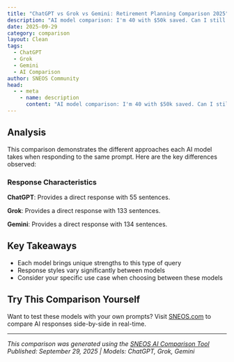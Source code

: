 ```yaml
---
title: "ChatGPT vs Grok vs Gemini: Retirement Planning Comparison 2025"
description: "AI model comparison: I'm 40 with $50k saved. Can I still retire comfortably? Create a detailed catch-up plan..."
date: 2025-09-29
category: comparison
layout: Clean
tags:
  - ChatGPT
  - Grok
  - Gemini
  - AI Comparison
author: SNEOS Community
head:
  - - meta
    - name: description
      content: "AI model comparison: I'm 40 with $50k saved. Can I still retire comfortably? Create a detailed catch-up plan..."
---
```


<ChatComparison
  title="ChatGPT vs Grok vs Gemini: Retirement Planning Comparison 2025"
  prompt="I'm 40 with $50k saved. Can I still retire comfortably? Create a detailed catch-up plan"
  :responses='{
    "ChatGPT": "Certainly! Retiring comfortably is influenced by multiple factors including your desired retirement age, lifestyle expectations, current savings, income, and investment strategy. At age 40 with $50,000 saved, you still have time to build a substantial nest egg, especially if you actively follow a catch-up plan.\n\nBelow is a detailed catch-up plan to help you retire comfortably:\n\n---\n\n### Step 1: Define Your Retirement Goals\n- **Target retirement age:** When do you want to retire? (e.g., 65)\n- **Desired annual retirement income:** Estimate your expenses in today\u2019s dollars. A common rule is 70-80% of pre-retirement income.\n- **Expected sources of retirement income:** Social Security, pensions, part-time work, etc.\n\n**Example:**  \n- Retire at 65 (in 25 years)  \n- Annual retirement expenses: $60,000 (today\u2019s dollars)  \n- Social Security expected: $20,000/year\n\n---\n\n### Step 2: Estimate How Much You Need to Save\nUsing the **4% rule** (a withdrawal rate considered safe for a 30-year retirement):\n\n- Required retirement savings = Annual expenses \u00F7 4%  \n- Adjust expenses: $60,000 - $20,000 (Social Security) = $40,000 needed from savings  \n- Target nest egg = $40,000 / 0.04 = $1,000,000\n\nYou would need around $1 million by age 65.\n\n---\n\n### Step 3: Calculate How Much You Need to Save Annually\n\n- Current age: 40  \n- Years to save: 25  \n- Current savings: $50,000  \n- Assumed annual investment return: 7% (historical average for a balanced stock portfolio)\n\nUse the **future value of current savings \u002B future value of annual contributions formula** to solve for the required annual savings.\n\n**Formula:**  \nFV = PV*(1 \u002B r)^t \u002B PMT * [((1 \u002B r)^t - 1) / r]\n\nWhere:  \n- FV = $1,000,000  \n- PV = $50,000  \n- r = 7% or 0.07  \n- t = 25  \n- PMT = annual contribution (solve for this)\n\nCalculate FV of current savings:  \nFV of $50,000 = 50,000 \u00D7 (1 \u002B 0.07)^25 \u2248 50,000 \u00D7 5.427 = $271,350\n\nRemaining needed from contributions:  \n$1,000,000 - $271,350 = $728,650\n\nSolve for PMT:  \n728,650 = PMT \u00D7 [((1.07)^25 - 1) / 0.07]  \nCalculate denominator: ((1.07)^25 - 1) / 0.07 = (5.427 - 1) / 0.07 = 4.427 / 0.07 \u2248 63.24\n\nPMT = 728,650 / 63.24 \u2248 $11,520 per year \u2248 $960 per month\n\n---\n\n### Step 4: Catch-up Savings Plan\n\n1. **Maximize retirement account contributions:**  \n   - Contribute the maximum to tax-advantaged accounts such as 401(k), IRA, or Roth IRA.  \n   - For 2024, 401(k) contribution limit is $23,000 if you\u0027re 50 or older (catch-up allowed at 50). You can\u2019t catch up quite yet, but maximize what you can contribute now (about $22,500 for under 50).  \n   - IRA limit is $7,000 (including $1,000 catch-up if over 50).\n\n2. **Increase savings gradually:**  \n   - Start saving approximately $960/month or more. If that\u2019s not feasible, begin with what you can and incrementally increase each year by at least 3-5%.\n\n3. **Automate savings:**  \n   - Setup automatic deductions to retirement accounts or a separate investment account.\n\n4. **Invest for growth:**  \n   - Focus on a diversified portfolio with a strong allocation to stocks for growth while you\u2019re in your 40s and 50s.  \n   - Consider reallocating more to bonds and safer assets as you approach retirement age.\n\n5. **Reduce expenses and increase income:**  \n   - Cut non-essential spending to free up more for savings.  \n   - Aim to increase income via a side hustle, career advancement, or other means.\n\n6. **Review and adjust annually:**  \n   - Review your progress every year. Adjust contributions and investment strategy based on market conditions and life changes.\n\n---\n\n### Step 5: Additional Strategies to Boost Retirement Readiness\n\n- **Catch-up contributions at 50\u002B** (in 10 years): You can contribute an additional $7,500 to your 401(k). This can significantly boost savings in your 50s.\n- **Health Savings Account (HSA):** If eligible, use an HSA to save tax-advantaged for healthcare expenses.\n- **Tax-efficient withdrawal planning:** Plan how to withdraw funds in retirement to minimize taxes.\n- **Delay Social Security benefits:** Claiming Social Security later than full retirement age increases your monthly benefit.\n\n---\n\n### Summary Action Plan\n\n| Timeline       | Action                                    | Notes                          |\n|----------------|-------------------------------------------|--------------------------------|\n| Immediately    | Set monthly savings target at ~$960       | Adjust based on feasibility     |\n| Monthly        | Automate contributions to 401(k)/IRA      | Maximize contributions          |\n| Annually       | Increase savings rate by 3-5%              | Adjust raises or bonuses        |\n| Quarterly/Annually | Review portfolio and rebalance           | Focus on growth assets now      |\n| At age 50      | Utilize catch-up contribution options      | Additional $7,500 to 401(k)     |\n| Before 65      | Gradually shift to conservative investments| Reduce risk approaching retirement |\n\n---\n\n### Final Notes\n\n- Even if $960/month seems high now, every bit helps \u2014 start where you can.\n- If you start earlier, the power of compound interest grows your savings.\n- If you want to retire earlier or want a higher standard of living in retirement, you may need to increase savings.\n- Consider consulting a financial advisor who can tailor a plan to your specific situation.\n\n---\n\nIf you want, I can help create a customized savings schedule or retirement projection based on your actual income, expenses, and risk tolerance. Would you like assistance with that?",
    "Grok": "Retiring comfortably at 40 with $50,000 saved is challenging, but not impossible with a strategic catch-up plan. Comfortable retirement depends on factors like your desired lifestyle, retirement age, location, and expenses. Below, I\u2019ll outline a detailed plan to help you assess your situation and build a path toward a secure retirement. I\u2019ll assume a target retirement age of 65 (25 years from now) and a moderate lifestyle, but you can adjust based on your goals. If you aim to retire earlier, the plan will need to be more aggressive.\n\n### Step 1: Assess Your Current Situation\nBefore creating a plan, you need a clear picture of where you stand and what \u0022comfortable retirement\u0022 means to you.\n\n1. **Define \u0022Comfortable Retirement\u0022:**\n   - Estimate annual expenses in retirement. A common rule of thumb is 70-80% of your current income. If you earn $60,000/year now, aim for $42,000-$48,000/year in retirement (adjusted for inflation).\n   - Account for healthcare, hobbies, travel, and potential long-term care costs.\n   - Use tools like the 4% rule (withdraw 4% of your savings annually) to estimate the nest egg needed. For $48,000/year, you\u2019d need about $1.2 million saved.\n\n2. **Current Savings Snapshot:**\n   - You have $50,000 saved. Assuming a 6% average annual return (a conservative estimate for a balanced portfolio), this could grow to about $214,000 in 25 years without additional contributions (via compound interest).\n\n3. **Identify Shortfalls:**\n   - Target: $1.2 million.\n   - Current projection (without contributions): $214,000.\n   - Shortfall: ~$986,000. You need a plan to bridge this gap.\n\n4. **Other Factors:**\n   - Do you have access to Social Security, pensions, or other income streams?\n   - Any debts (e.g., mortgage, student loans)? These can impact savings potential.\n   - What\u2019s your current income, and how much can you save annually?\n\nFor this plan, I\u2019ll assume you earn $60,000/year, have no major debt, and can save aggressively. Adjust numbers based on your reality.\n\n---\n\n### Step 2: Build a Catch-Up Plan\nTo close the $986,000 gap over 25 years, you\u2019ll need to save and invest aggressively, increase income, reduce expenses, and leverage tax-advantaged accounts. Here\u2019s a multi-pronged approach.\n\n#### 1. Maximize Savings Rate\n- **Goal:** Save 30-50% of your income annually. At $60,000/year, this means saving $18,000-$30,000/year.\n- **How to Achieve:**\n  - Cut discretionary spending (dining out, subscriptions, vacations). Redirect those funds to savings.\n  - Downsize housing or move to a lower-cost area if feasible.\n  - Avoid lifestyle creep if your income increases.\n- **Projected Impact:** Saving $24,000/year (40% of income) and earning 6% returns could grow to ~$1.4 million in 25 years (including your current $50,000). This exceeds the $1.2 million goal.\n\n#### 2. Invest Wisely for Growth\n- **Strategy:** Build a diversified portfolio with a mix of stocks (for growth) and bonds (for stability).\n  - At 40, you can afford a growth-oriented portfolio (e.g., 80% stocks, 20% bonds). Use low-cost index funds or ETFs (e.g., S\u0026P 500 index fund) to minimize fees.\n  - Expected return: 6-7% annually after inflation (historical average for a balanced portfolio).\n- **Where to Invest:**\n  - **Tax-Advantaged Accounts:**\n    - Max out a 401(k) if available ($23,000/year limit in 2024 for those under 50). If your employer offers a match, prioritize this\u2014it\u2019s free money.\n    - Contribute to a Traditional or Roth IRA ($7,000/year limit in 2024). Roth IRAs grow tax-free, which is ideal for long-term growth.\n  - **Taxable Brokerage Accounts:** After maxing out retirement accounts, invest additional savings here.\n- **Rebalance Annually:** Adjust your portfolio as you age to reduce risk (e.g., shift to 60% stocks, 40% bonds by age 60).\n\n#### 3. Boost Income\nRelying solely on savings from your current income may be tough. Increasing earnings can accelerate your progress.\n- **Side Hustles:** Take on freelance work, gig economy jobs (e.g., ridesharing, tutoring), or start a small business. Aim for an extra $10,000-$20,000/year.\n- **Career Growth:** Invest in skills or certifications to land promotions or higher-paying roles. A 10% raise ($6,000 on $60,000) could significantly boost savings.\n- **Projected Impact:** Adding $15,000/year in income and saving 80% of it ($12,000) could add ~$700,000 to your nest egg in 25 years at 6% returns.\n\n#### 4. Leverage Catch-Up Contributions\nSince you\u2019re 40, you\u2019re not yet eligible for \u201Ccatch-up contributions\u201D in retirement accounts (available at 50\u002B). However, plan for them now:\n- At 50, 401(k) catch-up contributions allow an extra $7,500/year (based on 2024 limits, adjusted for inflation in the future).\n- At 50, IRA catch-up contributions allow an extra $1,000/year.\n- **Projected Impact:** Maxing catch-up contributions from 50-65 could add ~$150,000\u002B to your savings.\n\n#### 5. Plan for Social Security and Other Income\n- **Social Security:** At 40, you likely have enough work credits to qualify for benefits. Check your Social Security statement (via ssa.gov) to estimate monthly payments at 65 or 67 (full retirement age). For example, $1,500/month ($18,000/year) reduces the savings burden.\n- **Other Sources:** Consider rental properties, part-time work in retirement, or inheritance if applicable. These can supplement your nest egg.\n\n#### 6. Control Retirement Expenses\n- **Downsize Lifestyle:** Retire in a lower-cost area or minimize big-ticket expenses (e.g., paid-off home, no car payments).\n- **Delay Retirement:** Working past 65 (even part-time) reduces the savings needed and allows more time for growth.\n- **Healthcare Planning:** Budget for Medicare (starts at 65) and supplemental insurance. Consider a Health Savings Account (HSA) if eligible now\u2014it offers triple tax benefits.\n\n---\n\n### Step 3: Sample Financial Plan (25-Year Horizon)\nHere\u2019s a hypothetical breakdown assuming a 6% return, $60,000 current income, and aggressive saving/investing. Adjust based on your specifics.\n\n- **Current Savings:** $50,000 (grows to $214,000 in 25 years at 6%).\n- **Annual Savings Goal:** $24,000/year (40% of $60,000 income).\n  - 401(k): Max out at $23,000 (if possible) \u002B employer match (assume 3% of salary = $1,800).\n  - IRA: $7,000.\n  - Taxable Account: Remaining savings after maxing retirement accounts.\n- **Additional Income:** Target $15,000/year side hustle, save 80% ($12,000).\n- **Total Annual Contributions:** $36,000 ($24,000 from main income \u002B $12,000 from side hustle).\n  - Over 25 years at 6% return: ~$2.1 million.\n- **Catch-Up at 50\u002B:** Add $8,500/year extra from 50-65 (~$200,000 with growth).\n- **Total Nest Egg at 65:** ~$2.5 million (including current savings growth).\n- **Annual Withdrawal (4% Rule):** $100,000/year, far exceeding the $48,000 goal.\n\n**Notes:**\n- This assumes no major market downturns, consistent savings, and steady income growth. Realistically, build a buffer for emergencies.\n- Inflation will erode purchasing power. The $1.2 million goal may rise to $2 million\u002B in 25 years. Adjust savings accordingly.\n\n---\n\n### Step 4: Milestones and Adjustments\nTrack progress and adapt as life changes. Set short-term goals:\n- **1 Year:** Save $36,000, establish side hustle, max out 401(k)/IRA.\n- **5 Years:** Reach $250,000 total savings, reassess portfolio and income streams.\n- **10 Years:** Aim for $600,000, begin shifting to slightly safer investments.\n- **Age 50:** Start catch-up contributions, target $1 million by 55.\n\n**Contingencies:**\n- If markets underperform, increase savings or delay retirement.\n- If health issues arise, prioritize emergency funds and insurance.\n- If income drops, cut expenses ruthlessly or explore passive income (e.g., dividends).\n\n---\n\n### Step 5: Additional Considerations\n1. **Emergency Fund:** Keep 6-12 months of expenses in a liquid account (e.g., $30,000-$60,000) to avoid dipping into retirement savings.\n2. **Debt Management:** Pay off high-interest debt now; it\u2019s a drag on savings potential.\n3. **Professional Help:** Consult a fee-only financial planner to optimize your strategy, especially for tax planning.\n4. **FIRE Movement:** If you want to retire earlier, explore the Financial Independence, Retire Early (FIRE) approach. It requires an even higher savings rate (50-70%) and frugal living.\n\n---\n\n### Can You Retire Comfort",
    "Gemini": "{\n  \u0022candidates\u0022: [\n    {\n      \u0022content\u0022: {\n        \u0022parts\u0022: [\n          {\n            \u0022text\u0022: \u0022Okay, let\u0027s break down your situation and create a realistic and actionable catch-up plan.  Retiring comfortably at 40 with $50k saved is a significant challenge, but not impossible. It will require a disciplined approach, potentially some lifestyle adjustments, and a focus on maximizing your savings and investments.\\n\\n**Understanding the Challenge**\\n\\n*   **Time Horizon:**  Ideally, retirement is still 20-25 years away. This gives you time to grow your savings, but less time than if you started earlier.\\n*   **Savings Gap:**  Based on typical retirement recommendations, you\u0027re significantly behind.  Many advisors suggest having 1x your salary saved by age 30, 3x by 40, and a trajectory from there.\\n*   **Inflation:** Inflation erodes the purchasing power of your savings. Future living costs will be higher than today\u0027s.\\n*   **Healthcare Costs:** Healthcare is a major expense in retirement, and costs tend to rise faster than inflation.\\n*   **Lifestyle Expectations:** \\\u0022Comfortably\\\u0022 is subjective.  Your definition of comfortable retirement will heavily influence the amount you need.\\n\\n**Assumptions and Estimates (Crucial for Planning)**\\n\\nBefore diving into the plan, let\u0027s make some key assumptions.  Adjust these to fit your specific circumstances:\\n\\n*   **Current Salary:**  Let\u0027s assume your current annual salary is $75,000 (adjust this to your actual income).\\n*   **Retirement Age:**  Let\u0027s aim for age 65 (25 years from now).  Delaying retirement even a few years can dramatically improve your outcome.\\n*   **Desired Retirement Income:**  Let\u0027s assume you want to replace 80% of your current income in retirement, which is $60,000 per year (in *today\u0027s* dollars).\\n*   **Inflation Rate:**  Let\u0027s use a conservative inflation rate of 3% per year.\\n*   **Investment Return:**  We\u0027ll use a moderate average annual investment return of 7% (after inflation). This is attainable with a diversified portfolio, but it\u0027s not guaranteed.\\n*   **Social Security:**  We\u0027ll estimate Social Security benefits later, but it\u0027s crucial to factor this in.  Check your estimated benefits on the Social Security Administration website.\\n\\n**Step-by-Step Catch-Up Plan**\\n\\n1.  **Assess Your Current Financial Situation (Detailed)**\\n\\n    *   **Net Worth Calculation:**  Document all your assets (savings, investments, real estate, etc.) and liabilities (debts, loans, etc.).  Subtract liabilities from assets to find your net worth.\\n    *   **Budget Analysis:** Track your income and expenses for at least 1-2 months (or use budgeting software). Identify areas where you can cut spending. Be realistic.\\n    *   **Debt Management:**  Prioritize paying down high-interest debt (credit cards, personal loans).  Consider debt consolidation if it lowers your interest rates.\\n\\n2.  **Set Realistic Retirement Goals (Specific and Measurable)**\\n\\n    *   **Desired Retirement Lifestyle:**  Think about where you want to live, how you want to spend your time, and what activities you want to pursue.  This helps determine your retirement income needs.\\n    *   **Retirement Budget:** Create a detailed estimate of your expenses in retirement.  Consider housing, healthcare, food, transportation, travel, and entertainment.  Factor in inflation.\\n    *   **Retirement Income Sources:**  Identify potential sources of income:\\n        *   **Savings and Investments:**  This is the focus of your catch-up plan.\\n        *   **Social Security:**  Get an estimate from the Social Security Administration website (ssa.gov).\\n        *   **Pension (if applicable):**  Calculate any potential pension benefits.\\n        *   **Part-time Work:**  Consider working part-time in retirement to supplement your income.\\n        *   **Other Assets:**  Real estate, royalties, etc.\\n\\n3.  **Maximize Savings and Investments (Aggressive but Balanced)**\\n\\n    *   **Calculate Savings Target:**\\n        *   Using the 4% rule (withdrawn annually), to generate $60,000 per year in retirement income (in today\u0027s dollars), you\u0027d need $1.5 million saved.\\n        *   Adjusting for inflation over 25 years (at 3% per year), $60,000 today will be approximately $125,724 in 25 years. Therefore, you\u0027ll need approximately $3.14 million saved.\\n    *   **Savings Rate:**  This is the most crucial part. You need to drastically increase your savings rate. Let\u0027s aim for a minimum of 25% of your gross income. On a $75,000 salary, this is $18,750 per year, or about $1,562.50 per month. The higher, the better.\\n    *   **Prioritize Tax-Advantaged Accounts:**\\n        *   **401(k) or 403(b):** If your employer offers a retirement plan with matching contributions, contribute enough to get the full match. This is free money! Maximize your contributions if possible. (In 2024, the maximum 401(k) contribution is $23,000, or $30,000 if you\u0027re age 50 or older.)\\n        *   **Traditional IRA:**  If you don\u0027t have a 401(k) or your income is below certain limits, you can deduct Traditional IRA contributions from your taxes. (In 2024, the maximum IRA contribution is $7,000, or $8,000 if you\u0027re age 50 or older.)\\n        *   **Roth IRA:**  Contributions are made with after-tax dollars, but qualified withdrawals in retirement are tax-free. This can be a great option if you expect to be in a higher tax bracket in retirement. (Same contribution limits as Traditional IRA.)\\n        *   **Health Savings Account (HSA):**  If you have a high-deductible health plan, contribute to an HSA. Contributions are tax-deductible, earnings grow tax-free, and withdrawals for qualified medical expenses are also tax-free. This is a triple tax benefit!  Money can also be used in retirement.\\n\\n    *   **Investment Strategy:**\\n        *   **Diversification:**  Don\u0027t put all your eggs in one basket.  Invest in a mix of stocks, bonds, and other asset classes.\\n        *   **Age-Appropriate Asset Allocation:**  Since you have a longer time horizon, you can afford to take on more risk. A higher allocation to stocks (e.g., 80-90%) is generally appropriate. As you get closer to retirement, gradually reduce your stock allocation.\\n        *   **Low-Cost Index Funds or ETFs:**  These are a cost-effective way to diversify your portfolio.  Consider funds that track the S\u0026P 500, total stock market, or bond market.\\n        *   **Rebalance Regularly:**  At least once a year, rebalance your portfolio to maintain your desired asset allocation.  This involves selling assets that have performed well and buying assets that have underperformed.\\n        *   **Consider a Financial Advisor:**  If you\u0027re not comfortable managing your investments yourself, consult with a qualified financial advisor.  Choose a fee-only advisor who acts as a fiduciary (meaning they are legally obligated to act in your best interest).\\n\\n4.  **Reduce Expenses (Aggressively)**\\n\\n    *   **Housing:**  This is often the biggest expense.  Consider downsizing, moving to a lower-cost area, or refinancing your mortgage.\\n    *   **Transportation:**  Reduce car expenses by driving less, using public transportation, or buying a more fuel-efficient car.\\n    *   **Food:**  Cook at home more often, pack your lunch, and reduce eating out.\\n    *   **Entertainment:**  Find free or low-cost activities to enjoy.\\n    *   **Subscriptions:**  Cancel any subscriptions you don\u0027t use.\\n    *   **Negotiate Bills:**  Call your service providers (internet, phone, insurance) and negotiate lower rates.\\n\\n5.  **Increase Income (Explore Options)**\\n\\n    *   **Get a Raise:**  Negotiate a raise at your current job.\\n    *   **Find a Higher-Paying Job:**  Research jobs in your field that offer better pay.\\n    *   **Start a Side Hustle:**  Earn extra income by freelancing, consulting, driving for a ride-sharing service, or selling items online.\\n    *   **Develop New Skills:**  Invest in your skills to increase your earning potential. Take courses, attend workshops, or get a certification.\\n\\n6.  **Monitor and Adjust (Regularly)**\\n\\n    *   **Track Your Progress:**  Monitor your savings, investments, and expenses regularly.  Use a spreadsheet or financial software to track your net worth.\\n    *   **Review Your Plan:**  Review your retirement plan at least once a year and make adjustments as needed.  Life circumstances change, so your plan should be flexible.\\n    *   **Stay Informed:**  Stay up-to-date on financial news and trends.\\n\\n**Example Scenario and Projections**\\n\\nLet\u0027s illustrate with some numbers, keeping in mind these are just estimates:\\n\\n*   **Starting Savings:** $50,000\\n*   **Annual Savings:** $18,750 (25% of $75,000 salary)\\n*   **Average Annual Investment Return:** 7%\\n*   **Years to Retirement:** 25\\n\\nUsing a retirement calculator (many are available online), these inputs suggest you could potentially accumulate around **$1,350,000** over 25 years.\\n\\nThis is short of the $3.14 million goal to withdraw the equivalent of $60,000 per year after inflation, so further adjustments are necessary. Here are some suggestions:\\n\\n*   **Increase savings**: If you can increase your annual savings to 30% of your salary ($22,500), you would accumulate $1,620,000.\\n*   **Delay retirement**: Delaying retirement by 5 years, while still saving 25% of your salary, and allowing those investments to grow, would result in $2,465,000.\\n*   **Both**: Increasing savings to 30% of your salary and delaying retirement by 5 years would result in $2,958,000.\\n\\n**Important Considerations and Caveats**\\n\\n*   **Social Security Benefits:**  This plan doesn\u0027t explicitly include Social Security.  Your actual benefits will depend on your earnings history.  The higher your earnings, the higher your benefits.  Delaying Social Security until age 70 will maximize your benefits. Factor in Social Security as it is a critical component of the budget.\\n*   **Healthcare Costs:**  Healthcare costs in retirement can be unpredictable.  Plan for these expenses and consider purchasing long-term care insurance.\\n*   **Taxes:**  Taxes can significantly impact your retirement income.  Consult with a tax advisor to develop a tax-efficient retirement plan.\\n*   **Unexpected Expenses:**  Life throws curveballs.  Build an emergency fund to cover unexpected expenses.\\n*   **Market Volatility:**  Investment returns are not guaranteed.  Be prepared for market downturns and don\u0027t panic sell.\\n\\n**Key Takeaways**\\n\\n*   **Start Now:**  The sooner you start saving and investing, the better.  Time is your greatest asset.\\n*   **Be Disciplined:**  Stick to your budget and savings plan.  Don\u0027t get discouraged by setbacks.\\n*   **Be Realistic:**  Adjust your expectations if necessary.  Retirement is not an all-or-nothing proposition.\\n*   **Get Help:**  Don\u0027t be afraid to seek professional advice from a financial advisor, tax advisor, or retirement planner.\\n\\nThis catch-up plan requires significant effort and commitment. It\u0027s a marathon, not a sprint. By taking consistent action and making smart financial decisions, you can significantly improve your chances of retiring comfortably. Good luck!\\n\u0022\n          }\n        ],\n        \u0022role\u0022: \u0022model\u0022\n      },\n      \u0022finishReason\u0022: \u0022STOP\u0022,\n      \u0022avgLogprobs\u0022: -0.325334906847565\n    }\n  ],\n  \u0022usageMetadata\u0022: {\n    \u0022promptTokenCount\u0022: 26,\n    \u0022candidatesTokenCount\u0022: 2654,\n    \u0022totalTokenCount\u0022: 2680,\n    \u0022promptTokensDetails\u0022: [\n      {\n        \u0022modality\u0022: \u0022TEXT\u0022,\n        \u0022tokenCount\u0022: 26\n      }\n    ],\n    \u0022candidatesTokensDetails\u0022: [\n      {\n        \u0022modality\u0022: \u0022TEXT\u0022,\n        \u0022tokenCount\u0022: 2654\n      }\n    ]\n  },\n  \u0022modelVersion\u0022: \u0022gemini-2.0-flash\u0022,\n  \u0022responseId\u0022: \u00220I3aaMChIpzrkdUPjf2DgQw\u0022\n}\n"
  }'
  published-date="13:47"
/>

## Analysis

This comparison demonstrates the different approaches each AI model takes when responding to the same prompt. Here are the key differences observed:

### Response Characteristics

**ChatGPT**: Provides a direct response with 55 sentences. 

**Grok**: Provides a direct response with 133 sentences. 

**Gemini**: Provides a direct response with 134 sentences. 

## Key Takeaways

- Each model brings unique strengths to this type of query
- Response styles vary significantly between models
- Consider your specific use case when choosing between these models

## Try This Comparison Yourself

Want to test these models with your own prompts? Visit [SNEOS.com](https://sneos.com) to compare AI responses side-by-side in real-time.

---

*This comparison was generated using the [SNEOS AI Comparison Tool](https://sneos.com)*
*Published: September 29, 2025 | Models: ChatGPT, Grok, Gemini*

